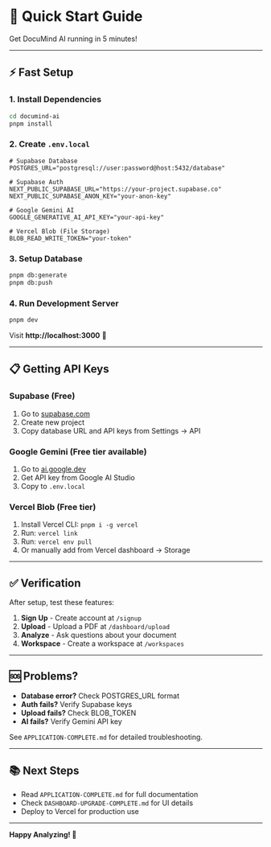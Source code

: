 # 🚀 Quick Start Guide

Get DocuMind AI running in 5 minutes!

---

## ⚡ Fast Setup

### 1. Install Dependencies

```bash
cd documind-ai
pnpm install
```

### 2. Create `.env.local`

```env
# Supabase Database
POSTGRES_URL="postgresql://user:password@host:5432/database"

# Supabase Auth
NEXT_PUBLIC_SUPABASE_URL="https://your-project.supabase.co"
NEXT_PUBLIC_SUPABASE_ANON_KEY="your-anon-key"

# Google Gemini AI
GOOGLE_GENERATIVE_AI_API_KEY="your-api-key"

# Vercel Blob (File Storage)
BLOB_READ_WRITE_TOKEN="your-token"
```

### 3. Setup Database

```bash
pnpm db:generate
pnpm db:push
```

### 4. Run Development Server

```bash
pnpm dev
```

Visit **http://localhost:3000** 🎉

---

## 📋 Getting API Keys

### Supabase (Free)
1. Go to [supabase.com](https://supabase.com)
2. Create new project
3. Copy database URL and API keys from Settings → API

### Google Gemini (Free tier available)
1. Go to [ai.google.dev](https://ai.google.dev)
2. Get API key from Google AI Studio
3. Copy to `.env.local`

### Vercel Blob (Free tier)
1. Install Vercel CLI: `pnpm i -g vercel`
2. Run: `vercel link`
3. Run: `vercel env pull`
4. Or manually add from Vercel dashboard → Storage

---

## ✅ Verification

After setup, test these features:

1. **Sign Up** - Create account at `/signup`
2. **Upload** - Upload a PDF at `/dashboard/upload`
3. **Analyze** - Ask questions about your document
4. **Workspace** - Create a workspace at `/workspaces`

---

## 🆘 Problems?

- **Database error?** Check POSTGRES_URL format
- **Auth fails?** Verify Supabase keys
- **Upload fails?** Check BLOB_TOKEN
- **AI fails?** Verify Gemini API key

See `APPLICATION-COMPLETE.md` for detailed troubleshooting.

---

## 📚 Next Steps

- Read `APPLICATION-COMPLETE.md` for full documentation
- Check `DASHBOARD-UPGRADE-COMPLETE.md` for UI details
- Deploy to Vercel for production use

---

**Happy Analyzing! 🎯**

